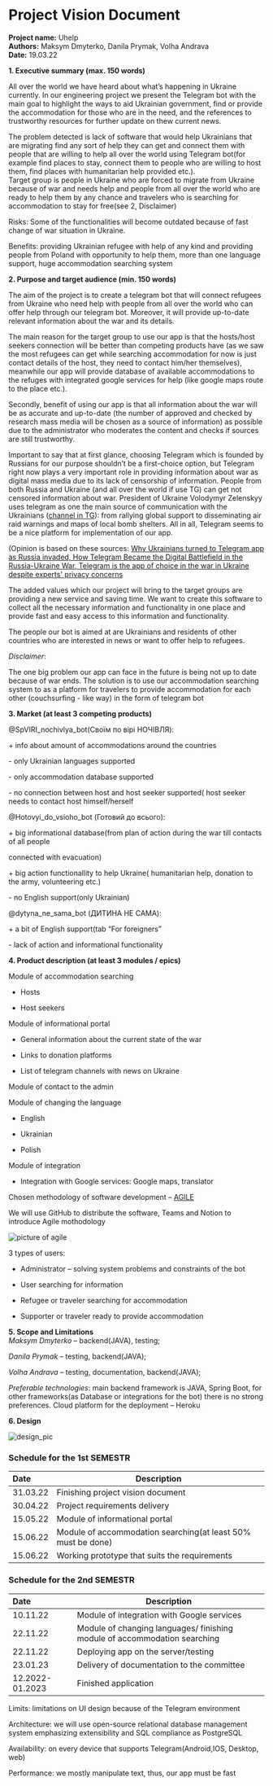 # Project Vision Document
**Project name:** Uhelp  
**Authors:** Maksym Dmyterko, Danila Prymak, Volha Andrava  
**Date:** 19.03.22  

**1. Executive summary (max. 150 words)**  

All over the world we have  heard about what’s happening in Ukraine currently. In our engineering project we present the Telegram bot with the main goal to highlight the ways to aid Ukrainian government, find or provide the accommodation for those who are in the need, and the references to trustworthy resources for further update on thew current news.

The problem detected is lack of software that would help Ukrainians that are migrating find any sort of help they can get and connect them with people that are willing to help all over the world using Telegram bot(for example find places to stay, connect them to people who are willing to host them, find places with humanitarian help provided etc.).    
Target group is people in Ukraine who are forced to migrate from Ukraine because of war and needs help and people from all over the world who are ready to help them by any chance and travelers who is searching for accommodation to stay for free(see 2, Disclaimer)  

Risks: Some of the functionalities will become outdated because of fast change of war situation in Ukraine.

Benefits: providing Ukrainian refugee with help of any kind and providing people from Poland with opportunity to help them, more than one language support, huge accommodation searching system

**2. Purpose and target audience (min. 150 words)**  

The aim of the project is to create a telegram bot that will connect refugees from Ukraine who need help with people from all over the world who can offer help through our telegram bot. Moreover, it will provide up-to-date relevant information about the war and its details.



The main reason for the target group to use our app is that the hosts/host seekers connection will be better than competing products have (as we saw the most refugees can get while searching accommodation for now is just contact details of the host, they need to contact him/her themselves), meanwhile our app will provide database of available accommodations to the refuges with integrated google services for help (like google maps route to the place etc.).  



Secondly, benefit of using our app is that all information about the war will be as accurate and up-to-date (the number of approved and checked by research mass media will be chosen as a source of information) as possible due to the administrator who moderates the content and checks if sources are still trustworthy.



Important to say that at first glance, choosing Telegram which is founded by Russians for our purpose shouldn’t be a first-choice option, but Telegram right now plays a very important role in providing information about war as digital mass media due to its lack of censorship of information. People from both Russia and Ukraine (and all over the world if use TG) can get not censored information about war. President of Ukraine Volodymyr Zelenskyy uses telegram as one the main source of communication with the Ukrainians ([channel in TG](https://t.me/V_Zelenskiy_official)): from rallying global support to disseminating air raid warnings and maps of local bomb shelters. All in all, Telegram seems to be a nice platform for implementation of our app.

(Opinion is based on these sources: [Why Ukrainians turned to Telegram app as Russia invaded, How Telegram Became the Digital Battlefield in the Russia-Ukraine War, Telegram is the app of choice in the war in Ukraine despite experts' privacy concerns](https://www.npr.org/2022/03/14/1086483703/telegram-ukraine-war-russia?t=1650114416921)



 The added values which our project will bring to the target groups are providing a new service and saving time. We want to create this software to collect all the necessary information and functionality in one place and provide fast and easy access to this information and functionality.

The people our bot is aimed at are Ukrainians and residents of other countries who are interested in news or want to offer help to refugees.



*Disclaimer*:

The one big problem our app can face in the future is being not up to date because of war ends. The solution is to use our accommodation searching system to as a platform for travelers to provide accommodation for each other (couchsurfing - like way) in the form of telegram bot

**3. Market (at least 3 competing products)**

@SpVIRI_nochivlya_bot(Своїм по вірі НОЧІВЛЯ):

\+ info about amount of accommodations around the countries

\- only Ukrainian languages supported

\- only accommodation database supported

\- no connection between host and host seeker supported( host seeker needs to contact host 		himself/herself



@Hotovyi_do_vsioho_bot  (Готовий до всього):

\+ big informational database(from plan of action during the war till contacts of all people        

connected with evacuation)

\+ big action functionallity to help Ukraine( humanitarian help, donation to the army, 		volunteering etc.)

\- no English support(only Ukrainian)

@dytyna_ne_sama_bot (ДИТИНА НЕ САМА):

\+ a bit of English support(tab “For foreigners”

\- lack of action and informational functionality


**4. Product description (at least 3 modules / epics)**

Module of accommodation searching
- Hosts

- Host seekers

Module of informational portal

- General information about the current state of the war

- Links to donation platforms

- List of telegram channels with news on Ukraine

Module of contact to the admin

Module of changing the language

- English

- Ukrainian

- Polish

Module of integration

- Integration with Google services: Google maps, translator

Chosen methodology of software development – [AGILE](https://www.synopsys.com/blogs/software-security/top-4-software-development-methodologies/)

We will use GitHub to distribute the software, Teams and Notion to introduce Agile mothodology

![picture of agile](https://github.com/realtehcman/Uhelp/blob/main/documents/pictures/agile_pic.jpg?raw=true)

3 types of users:

- Administrator – solving system problems and constraints of the bot

- User searching for information

- Refugee or traveler searching for accommodation

- Supporter or traveler ready to provide accommodation

**5. Scope and Limitations**  
*Maksym Dmyterko* – backend(JAVA), testing;

*Danila Prymak* – testing, backend(JAVA);

*Volha Andrava* – testing, documentation, backend(JAVA);

*Preferable technologies*: main backend framework is JAVA, Spring Boot, for other frameworks(as Database or integrations for the bot) there is no strong preferences. Cloud platform for the deployment – Heroku

**6. Design**

![design_pic](https://github.com/realtehcman/Uhelp/blob/main/documents/pictures/design_pic.png?raw=true)


### Schedule for the 1st SEMESTR   

|Date       | Description|  
| :------   |  ------ |  
| 31.03.22  | Finishing project vision document  |  
| 30.04.22  | Project requirements delivery |  
| 15.05.22  |Module of informational portal  |  
| 15.06.22  |Module of accommodation searching(at least 50% must be done)  |  
| 15.06.22  |Working prototype that suits the requirements |  


### Schedule for the 2nd SEMESTR   

|Date       | Description|  
| :------   |  ------ |  
| 10.11.22  | Module of integration with Google services  |
| 22.11.22 | Module of changing languages/ finishing module of accommodation searching |  
| 22.11.22  | Deploying app on the server/testing  |  
| 23.01.23  | Delivery of documentation to the committee  |
| 12.2022-01.2023  | Finished application|


Limits: limitations on UI design because of the Telegram environment

Architecture: we will use open-source relational database management system emphasizing extensibility and SQL compliance as PostgreSQL

Availability: on every device that supports Telegram(Android,IOS, Desktop, web)

Performance: we mostly manipulate text, thus, our app must be fast
